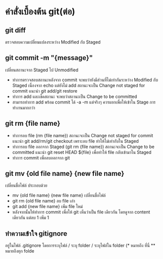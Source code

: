 # คำสั่งเบื้องต้น git(ต่อ)

## git diff

ตรวจสอบความเปลี่ยนแปลงระหว่าง Modified กับ Staged

## git commit -m "{message}"

เปลี่ยนสถานะจาก Staged ไป Unmodified

- ทำการตรวจสอบสถานะหลังจาก commit จะพบว่ายังมีส่วนที่ไม่เท่ากันระหว่าง Modified กับ Staged เนื่องจาก echo แต่ยังไม่ add สถานะจะเป็น Change not staged for commit แนะนำ git add/git restore
- ทำการ add และเช็คสถานะ จะพบว่าสถานะเป็น Change to be committed
- สามารถทำการ add พร้อม commit ได้ -a -m แต่จริงๆ ควรแยกเพื่อให้เข้าใน Stage การทำงานมากกว่า

## git rm {file name}

- ทำการลบ file (rm {file name}) สถานะจะเป็น Change not staged for commit แนะนำ git add/rm/git checkout เพราะลบ file ทำให้ไม่เท่ากับใน Staged
- ทำการลบ file ออกจาก Staged (git rm {file name}) สถานะจะเป็น Change to be committed แนะนำ git reset HEAD ${file} เพื่อทำให้ file กลับเข้ามาใน Staged
- ทำการ commit เพื่อลบออกจาก git

## git mv {old file name} {new file name}

เปลี่ยนชื่อไฟล์ ประกอบด้วย

- mv {old file name} {new file name} เปลี่ยนชื่อไฟล์
- git rm {old file name} ลบ file เก่า
- git add {new file name} เพิ่ม file ใหม่
- หลังจากนั้นให้ทำการ commit เพื่อให้ git เห็นว่าเป็น file เดียวกัน โดยดูจาก content เดียวกัน แต่ลบ 1 เพิ่ม 1

## ทำความเข้าใจ gitignore

อยู่ในไฟล์ .gitignore โดยการระบุไฟล์ / ระบุ folder / ระบุไฟล์ใน folder (\* หมายถึง ที่นี่ \*\* หมายถึงทุก folde
